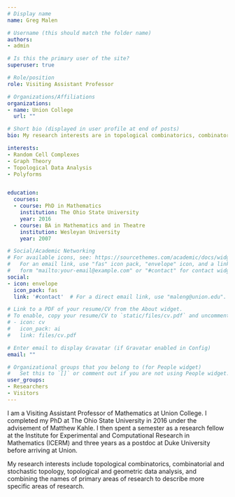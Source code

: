 ```yaml
---
# Display name
name: Greg Malen

# Username (this should match the folder name)
authors:
- admin

# Is this the primary user of the site?
superuser: true

# Role/position
role: Visiting Assistant Professor

# Organizations/Affiliations
organizations:
- name: Union College
  url: ""

# Short bio (displayed in user profile at end of posts)
bio: My research interests are in topological combinatorics, combinatorial and stochastic topology, topological data analysis, and combining the names of primary areas of research to describe more specific areas of research.

interests:
- Random Cell Complexes
- Graph Theory
- Topological Data Analysis
- Polyforms


education:
  courses:
  - course: PhD in Mathematics
    institution: The Ohio State University
    year: 2016
  - course: BA in Mathematics and in Theatre
    institution: Wesleyan University
    year: 2007

# Social/Academic Networking
# For available icons, see: https://sourcethemes.com/academic/docs/widgets/#icons
#   For an email link, use "fas" icon pack, "envelope" icon, and a link in the
#   form "mailto:your-email@example.com" or "#contact" for contact widget.
social:
- icon: envelope
  icon_pack: fas
  link: '#contact'  # For a direct email link, use "maleng@union.edu".

# Link to a PDF of your resume/CV from the About widget.
# To enable, copy your resume/CV to `static/files/cv.pdf` and uncomment the lines below.  
# - icon: cv
#   icon_pack: ai
#   link: files/cv.pdf

# Enter email to display Gravatar (if Gravatar enabled in Config)
email: ""

# Organizational groups that you belong to (for People widget)
#   Set this to `[]` or comment out if you are not using People widget.  
user_groups:
- Researchers
- Visitors
---
```


I am a Visiting Assistant Professor of Mathematics at Union College. I completed my PhD at The Ohio State University in 2016 under the advisement of Matthew Kahle. I then spent a semester as a research fellow at the Institute for Experimental and Computational Research in Mathematics (ICERM) and three years as a postdoc at Duke University before arriving at Union.

My research interests include topological combinatorics, combinatorial and stochastic topology, topological and geometric data analysis, and combining the names of primary areas of research to describe more specific areas of research.
